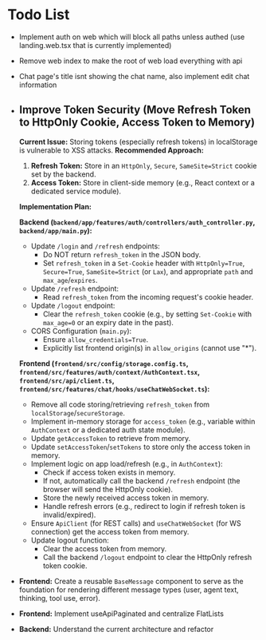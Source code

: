 # Todo List

- Implement auth on web which will block all paths unless authed (use landing.web.tsx that is currently implemented)
- Remove web index to make the root of web load everything with api
- Chat page's title isnt showing the chat name, also implement edit chat information

- ## Improve Token Security (Move Refresh Token to HttpOnly Cookie, Access Token to Memory)
  **Current Issue:** Storing tokens (especially refresh tokens) in localStorage is vulnerable to XSS attacks.
  **Recommended Approach:**
  1. **Refresh Token:** Store in an `HttpOnly`, `Secure`, `SameSite=Strict` cookie set by the backend.
  2. **Access Token:** Store in client-side memory (e.g., React context or a dedicated service module).

  **Implementation Plan:**

  **Backend (`backend/app/features/auth/controllers/auth_controller.py`, `backend/app/main.py`):**
    - Update `/login` and `/refresh` endpoints:
      - Do NOT return `refresh_token` in the JSON body.
      - Set `refresh_token` in a `Set-Cookie` header with `HttpOnly=True`, `Secure=True`, `SameSite=Strict` (or `Lax`), and appropriate `path` and `max_age`/`expires`.
    - Update `/refresh` endpoint:
      - Read `refresh_token` from the incoming request's cookie header.
    - Update `/logout` endpoint:
      - Clear the `refresh_token` cookie (e.g., by setting `Set-Cookie` with `max_age=0` or an expiry date in the past).
    - CORS Configuration (`main.py`):
      - Ensure `allow_credentials=True`.
      - Explicitly list frontend origin(s) in `allow_origins` (cannot use "*").

  **Frontend (`frontend/src/config/storage.config.ts`, `frontend/src/features/auth/context/AuthContext.tsx`, `frontend/src/api/client.ts`, `frontend/src/features/chat/hooks/useChatWebSocket.ts`):**
    - Remove all code storing/retrieving `refresh_token` from `localStorage`/`secureStorage`.
    - Implement in-memory storage for `access_token` (e.g., variable within `AuthContext` or a dedicated auth state module).
    - Update `getAccessToken` to retrieve from memory.
    - Update `setAccessToken`/`setTokens` to store only the access token in memory.
    - Implement logic on app load/refresh (e.g., in `AuthContext`):
      - Check if access token exists in memory.
      - If not, automatically call the backend `/refresh` endpoint (the browser will send the HttpOnly cookie).
      - Store the newly received access token in memory.
      - Handle refresh errors (e.g., redirect to login if refresh token is invalid/expired).
    - Ensure `ApiClient` (for REST calls) and `useChatWebSocket` (for WS connection) get the access token from memory.
    - Update logout function:
      - Clear the access token from memory.
      - Call the backend `/logout` endpoint to clear the HttpOnly refresh token cookie.

- **Frontend:** Create a reusable `BaseMessage` component to serve as the foundation for rendering different message types (user, agent text, thinking, tool use, error).

- **Frontend:** Implement useApiPaginated and centralize FlatLists

- **Backend:** Understand the current architecture and refactor
